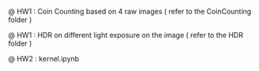 @ HW1 : Coin Counting based on 4 raw images 
	( refer to the CoinCounting folder )
	

@ HW1 : HDR on different light exposure on the image 
	( refer to the HDR folder )
	

@ HW2 : kernel.ipynb
